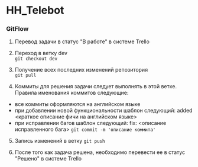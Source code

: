 # HH_Telebot

### GitFlow

1. Перевод задачи в статус "В работе" в системе Trello


2. Переход в ветку dev  
`git checkout dev`


3. Получение всех последних изменений репозитория  
`git pull`


4. Коммиты для решения задачи следует выполнять в этой ветке. Правила именования коммитов следующие:
* все коммиты оформляются на английском языке
* при добавлении новой функциональности шаблон следующий: added <краткое описание фичи на английском языке>
* при исправлении багов шаблон следующий: fix: <описание исправленного бага>
`git commit -m 'описание коммита'`  


5. Запись изменений в ветку
`git push`


6. После того как задача решена, необходимо перевести ее в статус "Решено" в системе Trello
